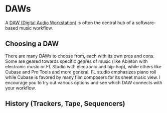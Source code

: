 # DAWs

A [DAW (Digital Audio Workstation)](https://en.wikipedia.org/wiki/Digital_audio_workstation) is often the central hub of a software-based music workflow. 

## Choosing a DAW

There are many DAWs to choose from, each with its own pros and cons. Some are geared towards specific genres of music (like Ableton with electronic music or FL Studio with electronic and hip-hop), while others like Cubase and Pro Tools and more general. FL studio emphasizes piano roll while Cubase is favored by many film composers for its sheet music view. I encourage you to try out various options and see which DAW connects with your workflow.

## History (Trackers, Tape, Sequencers)

